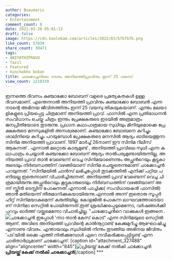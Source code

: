 ```yaml
---
author: Beaumaris
categories:
- Entertainment
comment_count: 0
date: 2022-03-26 05:01:13
draft: false
image: https://cdn.boolokam.com/articles/2022/03/bfbfbfb.png
like_count: 57039
share_count: 30471
tags:
- ANIYATHIPRAVU
- fazil
- Featured
- kunchakko boban
title: ചാക്കോച്ചനിലെ നടനും അനിയത്തിപ്രാവിനും ഇന്ന് 25 വയസ്
view_count: 1218339
---
```


ഇന്നത്തെ ദിവസം കുഞ്ചാക്കോ ബോബന് വളരെ പ്രത്യേകതകൾ ഉള്ള ദിവസമാണ്. എന്തെന്നാൽ അനിയത്തി പ്രാവിനും കുഞ്ചാക്കോ ബോബൻ എന്ന നടന്റെ അഭിനയ ജീവിതത്തിനും ഇന്ന് 25 വയസു തികയുകയാണ്. എന്നും മ​ല​യാ​ളി​ക​ളു​ടെ പ്രി​യ​പ്പെ​ട്ട ചി​ത്ര​മാ​ണ് അ​നി​യ​ത്തി പ്രാ​വ്. ഫാ​സി​ല്‍ എന്ന പ്രതിഭാധനൻ സം​വി​ധാ​നം ചെ​യ്ത ചി​ത്രം ഇ​ന്നും പ്രേ​ക്ഷ​ക​രു​ടെ ഇ​ട​യി​ല്‍ അത്രമാത്രം ജനപ്രീതിയോടെ തുടരുന്നു. പ്രധാന കഥാപാത്രമായ സു​ധി​യും മി​നി​യു​മൊ​ക്കെ പ്രേ​ക്ഷ​ക​രു​ടെ മ​ന​സു​ക​ളി​ല്‍ അനശ്വരമാണ്. കുഞ്ചാക്കോ ബോബനെ കുറിച്ചും ശാലിനിയെ കുറിച്ചും പറയുമ്പോൾ പ്രേ​ക്ഷ​ക​രു​ടെ മ​ന​സി​ല്‍ ആ​ദ്യം ഓ​ടി​യെ​ത്തു​ന്ന​ സിനിമ അ​നി​യ​ത്തി പ്രാ​വാ​ണ്. 1997​ ​മാ​ർ​ച്ച് 26​നാ​ണ് ഈ സിനിമ റിലീസ് ആകുന്നത് . എ​ന്നാ​ൽ മറ്റൊരു കാര്യമുണ്ട് , അ​നി​യ​ത്തി പ്രാ​വി​ലെ സു​ധി എ​ന്ന ക​ഥാ​പാ​ത്രം ചെ​യ്യാ​ന്‍ കു​ഞ്ചാ​ക്കോ ബോ​ബ​ന് ആ​ദ്യം താ​ല്‍​പ​ര്യ​മു​ണ്ടാ​യി​രു​ന്നി​ല്ല. അ​നി​യ​ത്തി പ്രാ​വ് താ​ന്‍ വേ​ണ്ടെ​ന്ന് വെ​ച്ച സി​നി​മ​യാ​ണെ​ന്നും അ​ച്ഛ​ന്‍റെ​യും കൂ​ട്ടു​കാ​രു​ടെ​യും നി​ര്‍​ബ​ന്ധ​ത്തി​ന് വ​ഴ​ങ്ങി​യാ​ണ് സി​നി​മ ചെ​യ്ത​തെ​ന്നു​മാ​ണ് ചാക്കോച്ചൻ പറയുന്നത്. "സി​നി​മ​യി​ല്‍ ചാ​ന്‍​സ് ല​ഭി​ച്ച​പ്പോ​ള്‍ തു​ട​ക്ക​ത്തി​ല്‍ എ​നി​ക്ക് പ​റ്റി​യ പ​ണി​യ​ല്ല ഇ​തെ​ന്നാ​ണ് വി​ചാ​രി​ച്ചി​രു​ന്ന​ത്. അ​നി​യ​ത്തി പ്രാ​വ് വേ​ണ്ടെ​ന്ന് വെ​ച്ച ചി​ത്ര​മാ​യി​രു​ന്നു.അ​ച്ഛ​ന്‍റെ​യും കൂ​ട്ടു​കാ​രു​ടെ​യും നി​ര്‍​ബ​ന്ധ​ത്തി​ന് വ​ഴ​ങ്ങി​യാ​ണ് അ​ന്ന് സ്ക്രീ​ന്‍ ടെ​സ്റ്റി​ന് പോ​കു​ന്ന​ത്.എ​ന്നാ​ല്‍ പാ​ച്ചി​ക്ക( സം​വി​ധാ​യ​ക​ന്‍ ഫാ​സി​ല്‍) ഞാ​ന്‍ മ​തി​യെ​ന്ന് തീ​രു​മാ​നി​ക്കു​ക​യാ​യി​രു​ന്നു.എ​ന്നാ​ല്‍ അ​ന്ന് ഇ​തൊ​രു സൂ​പ്പ​ര്‍ ഹി​റ്റ് സി​നി​മ​യാ​കു​മെ​ന്ന് ക​രു​തി​യി​ല്ല. കോ​ള​ജി​ല്‍ പോ​കു​ന്ന ലാ​ഘ​വ​ത്തോ​ടെ​യാ​ണ് സി​നി​മാ സെ​റ്റി​ല്‍ പോ​യി​രു​ന്ന​ത്.ഇ​ത് ശ്ര​ദ്ധി​ക്ക​പ്പെ​ടു​മെ​ന്നോ, വ​ര്‍​ഷ​ങ്ങ​ള്‍​ക്കി​പ്പു​റ​വും ഓ​ര്‍​ത്ത് വ​യ്ക്കു​മെ​ന്നോ വി​ചാ​രി​ച്ചി​ല്ല. "ചാ​ക്കോ​ച്ച​ന്‍റെ വാ​ക്കു​ക​ള്‍ ഇ​ങ്ങ​നെ . ![](https://cdn.boolokam.com/articles/2022/03/bfbfbfb.png)ചാക്കോച്ചൻ ഇപ്പോൾ ​'ന്നാ​ ​താ​ൻ​ ​കേ​സ് ​കൊ​ട്' എന്ന സിനിമയുടെ സെറ്റിൽ ആണ്. അവിടെ അനിയത്തി പ്രാവിന്റെ കാൽനൂറ്റാണ്ട് കേക്കുമുറിച്ചു ആഘോഷിച്ചു എന്നാണു വിവരം. എന്തായാലും സുധിയിൽ നിന്നും തുടങ്ങിയ അഭിനയ ജീവിതം 'പട'യിൽ ഒക്കെ എത്തി നിൽക്കുമ്പോൾ ഏറെ നവീകരിക്കപ്പെട്ടിട്ടുണ്ട് എന്ന ചാരിതാർഥ്യമാണ് ചാക്കോച്ചന്. [caption id="attachment_327488" align="aligncenter" width="845"]![പ്രിയയ്ക്ക് കേക്ക് നല്‍കി ചാക്കോച്ചൻ](https://cdn.boolokam.com/articles/2022/03/ghtht.jpg) **പ്രിയയ്ക്ക് കേക്ക് നല്‍കി ചാക്കോച്ചൻ**[/caption] ***